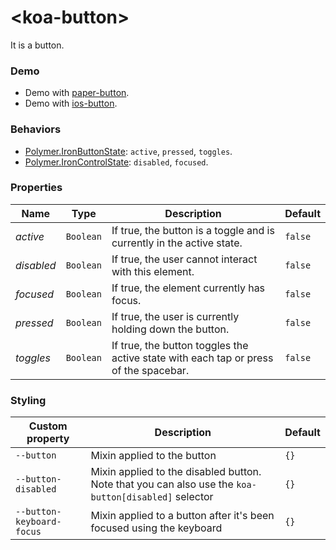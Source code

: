 # &lt;koa-button&gt;

It is a button.

### Demo

* Demo with [paper-button](https://elements.polymer-project.org/elements/paper-button?view=demo).
* Demo with [ios-button](https://kingofapp.github.io/ios-button).

### Behaviors

* [Polymer.IronButtonState](https://elements.polymer-project.org/elements/iron-behaviors?active=Polymer.IronButtonState): `active`, `pressed`, `toggles`.
* [Polymer.IronControlState](https://elements.polymer-project.org/elements/iron-behaviors?active=Polymer.IronControlState): `disabled`, `focused`.

### Properties

Name | Type | Description | Default
-----|------|-------------|--------
*active* | `Boolean` | If true, the button is a toggle and is currently in the active state. | `false`
*disabled* | `Boolean` | If true, the user cannot interact with this element. | `false`
*focused* | `Boolean` | If true, the element currently has focus. | `false`
*pressed* | `Boolean` | If true, the user is currently holding down the button. | `false`
*toggles* | `Boolean` | If true, the button toggles the active state with each tap or press of the spacebar. | `false`

### Styling

Custom property | Description | Default
----------------|-------------|--------
`--button` | Mixin applied to the button | `{}`
`--button-disabled` | Mixin applied to the disabled button. Note that you can also use the `koa-button[disabled]` selector | `{}`
`--button-keyboard-focus` | Mixin applied to a button after it's been focused using the keyboard | `{}`
